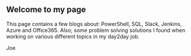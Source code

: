 ## Welcome to my page

This page contains a few blogs about: PowerShell, SQL, Slack, Jenkins, Azure and Office365. Also; some problem solving solutions I found when working on various different topics in my day2day job.

Joe
